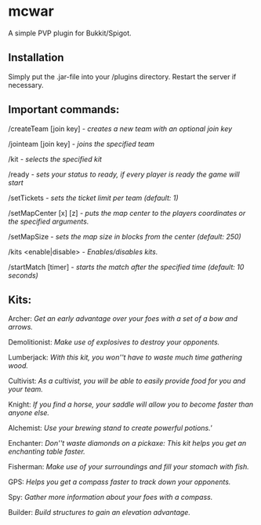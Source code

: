 # mcwar
A simple PVP plugin for Bukkit/Spigot.

Installation
------------

Simply put the .jar-file into your /plugins directory. Restart the server if necessary.

Important commands:
---------------------

/createTeam <team name> [join key] - *creates a new team with an optional join key*

/jointeam <team name> [join key] - *joins the specified team*

/kit <kit name> - *selects the specified kit*

/ready - *sets your status to ready, if every player is ready the game will start*

/setTickets - *sets the ticket limit per team (default: 1)*

/setMapCenter [x] [z] - *puts the map center to the players coordinates or the specified arguments.*

/setMapSize <map size> - *sets the map size in blocks from the center (default: 250)*

/kits <enable|disable> - *Enables/disables kits.*

/startMatch [timer] - *starts the match after the specified time (default: 10 seconds)*


Kits:
-----

Archer: *Get an early advantage over your foes with a set of a bow and arrows.*   

Demolitionist: *Make use of explosives to destroy your opponents.*  

Lumberjack: *With this kit, you won''t have to waste much time gathering wood.*  

Cultivist: *As a cultivist, you will be able to easily provide food for you and your team.*   

Knight: *If you find a horse, your saddle will allow you to become faster than anyone else.*   

Alchemist: *Use your brewing stand to create powerful potions.'* 

Enchanter: *Don''t waste diamonds on a pickaxe: This kit helps you get an enchanting table faster.*   
 
Fisherman: *Make use of your surroundings and fill your stomach with fish.*

GPS: *Helps you get a compass faster to track down your opponents.*

Spy: *Gather more information about your foes with a compass.*

Builder: *Build structures to gain an elevation advantage.*
